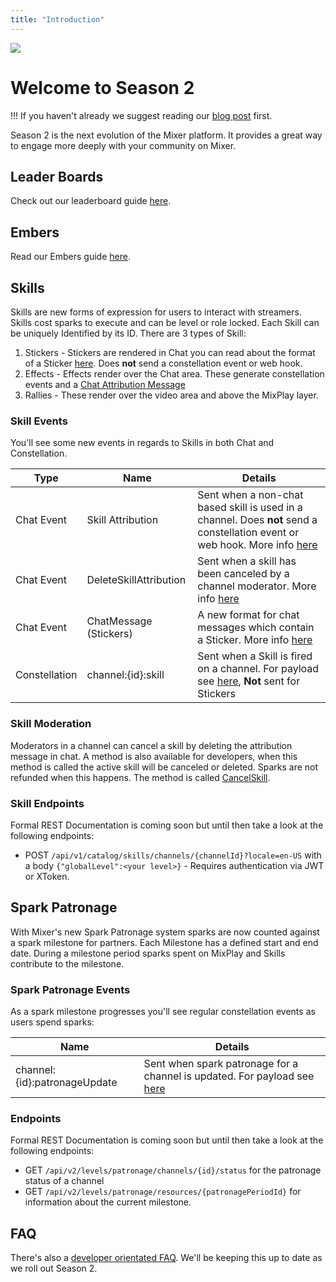 ```yaml
---
title: "Introduction"
---
```


![](https://static.mixer.com/img/design/ui/ftue-modal/season-2-logo.png?classes=centered)

# Welcome to Season 2

!!! If you haven't already we suggest reading our [blog post](https://blog.mixer.com) first.

Season 2 is the next evolution of the Mixer platform. It provides a great way to engage more deeply with your community on Mixer.

## Leader Boards

Check out our leaderboard guide [here](/guides/season2/leaderboards).

## Embers

Read our Embers guide [here](/guides/season2/embers).

## Skills

Skills are new forms of expression for users to interact with streamers. Skills cost sparks to execute and can be level or role locked. Each Skill can be uniquely Identified by its ID. There are 3 types of Skill:

1. Stickers - Stickers are rendered in Chat you can read about the format of a Sticker [here](/reference/chat/events/chatmessage#skill). Does **not** send a constellation event or web hook.
2. Effects - Effects render over the Chat area. These generate constellation events and a [Chat Attribution Message](/reference/chat/events/skillattribution)
3. Rallies - These render over the video area and above the MixPlay layer.

### Skill Events

You'll see some new events in regards to Skills in both Chat and Constellation.

| Type          | Name                   | Details                                                                                                                                                               |
| ------------- | ---------------------- | --------------------------------------------------------------------------------------------------------------------------------------------------------------------- |
| Chat Event    | Skill Attribution      | Sent when a non-chat based skill is used in a channel. Does **not** send a constellation event or web hook. More info [here](/reference/chat/events/skillattribution) |
| Chat Event    | DeleteSkillAttribution | Sent when a skill has been canceled by a channel moderator. More info [here](/reference/chat/events/deleteskillatribution)                                            |
| Chat Event    | ChatMessage (Stickers) | A new format for chat messages which contain a Sticker. More info [here](/reference/chat/events/chatmessage#skill)                                                    |
| Constellation | channel:{id}:skill     | Sent when a Skill is fired on a channel. For payload see [here](/reference/constellation/events/live/channel%20skill), **Not** sent for Stickers                      |

### Skill Moderation

Moderators in a channel can cancel a skill by deleting the attribution message in chat. A method is also available for developers, when this method is called the active skill will be canceled or deleted. Sparks are not refunded when this happens. The method is called [CancelSkill](/reference/chat/methods/cancelskill).

### Skill Endpoints

Formal REST Documentation is coming soon but until then take a look at the following endpoints:

-   POST `/api/v1/catalog/skills/channels/{channelId}?locale=en-US` with a body `{"globalLevel":<your level>}` - Requires authentication via JWT or XToken.

## Spark Patronage

With Mixer's new Spark Patronage system sparks are now counted against a spark milestone for partners. Each Milestone has a defined start and end date. During a milestone period sparks spent on MixPlay and Skills contribute to the milestone.

### Spark Patronage Events

As a spark milestone progresses you'll see regular constellation events as users spend sparks:

| Name                         | Details                                                                                                                             |
| ---------------------------- | ----------------------------------------------------------------------------------------------------------------------------------- |
| channel:{id}:patronageUpdate | Sent when spark patronage for a channel is updated. For payload see [here](/reference/constellation/events/live/patronage%20update) |

### Endpoints

Formal REST Documentation is coming soon but until then take a look at the following endpoints:

-   GET `/api/v2/levels/patronage/channels/{id}/status` for the patronage status of a channel
-   GET `/api/v2/levels/patronage/resources/{patronagePeriodId}` for information about the current milestone.

## FAQ

There's also a [developer orientated FAQ](/guides/season2/faq). We'll be keeping this up to date as we roll out Season 2.
